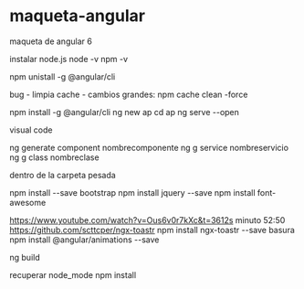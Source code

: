 # maqueta-angular
maqueta de angular 6

instalar node.js
node -v
npm -v

npm unistall -g @angular/cli

bug - limpia cache - cambios grandes: npm cache clean -force

npm install -g @angular/cli
ng new ap
cd ap
ng serve --open

visual code

ng generate component nombrecomponente
ng g service nombreservicio
ng g class nombreclase


dentro de la carpeta pesada 

npm install --save bootstrap
 npm install jquery --save
npm install font-awesome

https://www.youtube.com/watch?v=Ous6v0r7kXc&t=3612s
minuto 52:50
https://github.com/scttcper/ngx-toastr
npm install ngx-toastr --save
basura   npm install @angular/animations --save

ng build

recuperar node_mode npm install
